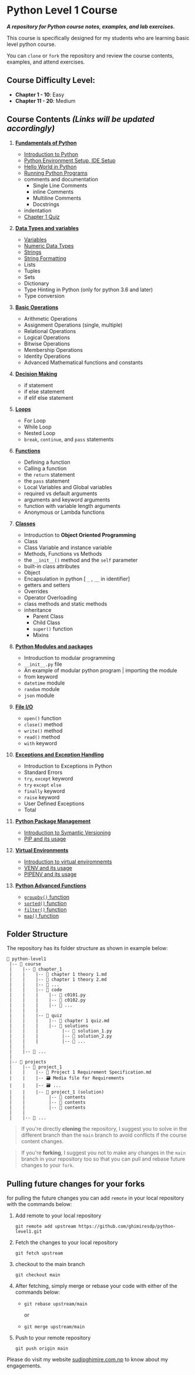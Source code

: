 # Python Level 1 Course

**_A repository for Python course notes, examples, and lab exercises._**

This course is specifically designed for my students who are learning basic level python course.

You can `clone` or `fork` the repository and review the course contents, examples, and attend exercises.

## Course Difficulty Level:

- **Chapter 1 - 10**: Easy
- **Chapter 11 - 20**: Medium

## Course Contents _(Links will be updated accordingly)_

1. **[Fundamentals of Python](course/c01_basics/)**
   - [Introduction to Python](course/c01_basics/Chapter%201%20Basics.md)
   - [Python Environment Setup, IDE Setup](course/c01_basics/Chapter%201%20Basics.md#installing-python)
   - [Hello World in Python](course/c01_basics/Chapter%201%20Basics.md#hello-world-with-idle)
   - [Running Python Programs](course/c01_basics/Chapter%201%20Basics.md#creating-editing-and-running-python-files)
   - comments and documentation
       - Single Line Comments
       - inline Comments
       - Multiline Comments
       - Docstrings
   - indentation
   - [Chapter 1 Quiz](course/c01_basics/quiz/README.md)

2. **[Data Types and variables](course/c02_data_types/)**
    - [Variables](course/c02_data_types/Chapter%202.1%20Variables.md)
    - [Numeric Data Types](course/c02_data_types/Chapter%202.2%20Numeric%20Data%20Types.md)
    - [Strings](course/c02_data_types/Chapter%202.3%20Strings.md)
    - [String Formatting](course/c02_data_types/chapter%202.4%20string%20formatting.md)
    - Lists
    - Tuples
    - Sets
    - Dictionary
    - Type Hinting in Python (only for python 3.6 and later)
    - Type conversion

3. **[Basic Operations](course/c03_operations/)**
    - Arithmetic Operations
    - Assignment Operations (single, multiple)
    - Relational Operations
    - Logical Operations
    - Bitwise Operations
    - Membership Operations
    - Identity Operations
    - Advanced Mathematical functions and constants

4. **[Decision Making](course/c04_decision_making/)**
    - if statement
    - if else statement
    - if elif else statement

5. **[Loops](course/c05_loops/)**
    - For Loop
    - While Loop
    - Nested Loop
    - `break`, `continue`, and `pass` statements

6. **[Functions](course/c06_functions/)**
    - Defining a function
    - Calling a function
    - the `return` statement
    - the `pass` statement
    - Local Variables and Global variables
    - required vs default arguments
    - arguments and keyword arguments
    - function with variable length arguments
    - Anonymous or Lambda functions

7. **[Classes](course/c07_oop/)**
    - Introduction to **Object Oriented Programming**
    - Class
    - Class Variable and instance variable
    - Methods,  Functions vs Methods
    - the `__init__()` method and the `self` parameter
    - built-in class attributes
    - Object
    - Encapsulation in python [ `_` , `__` in identifier]
    - getters and setters
    - Overrides
    - Operator Overloading
    - class methods and static methods
    - inheritance
      - Parent Class
      - Child Class
      - `super()` function
      - Mixins

8. **[Python Modules and packages](course/c08_modules_packages/)**
    - Introduction to modular programming
    - `__init__.py` file
    - An example of modular python program | importing the module
    - from keyword
    - `datetime` module
    - `random` module
    - `json` module

9. **[File I/O](course/c09_file/)**
   - `open()` function
   - `close()` method
   - `write()` method
   - `read()` method
   - `with` keyword

10. **[Exceptions and Exception Handling](course/c10_exceptions/)**
    - Introduction to Exceptions in Python
    - Standard Errors
    - `try`, `except` keyword
    - `try` `except` `else`
    - `finally` keyword
    - `raise` keyword
    - User Defined Exceptions
    - Total

11. **[Python Package Management](course/c11_pip/)**
	- [Introduction to Symantic Versioning](course/c11_pip/c1101%20symver.md)
	- [PIP and its usage](course/c11_pip/c1102%20pip.md)

12. **[Virtual Environments](course/c12_virtual_environment/)**
	- [Introduction to virtual enviromnemts](course/c12_virtual_environment/c1201%20virtual%20environment%20intro.md)
	- [VENV and its usage](course/c12_virtual_environment/c1202%20venv.md)
	- [PIPENV and its usage](course/c12_virtual_environment/c1203%20pipenv.md)

13. **[Python Advanced Functions](course/c13_advanced_functions/)**
    - [`groupby()` function](course/c13_advanced_functions/chapter%2013.1%20groupby.md)
    - [`sorted()` function](course/c13_advanced_functions/chapter%2013.2%20sorted.md)
    - [`filter()` function](course/c13_advanced_functions/chapter%2013.3%20filter.md)
    - [`map()` function]()


## Folder Structure
The repository has its folder structure as shown in example below:
```
📂 python-level1
 |-- 📂 course
 |    |-- 📂 chapter_1
 |    |    |-- 📜 chapter 1 theory 1.md
 |    |    |-- 📜 chapter 1 theory 2.md
 |    |    |-- 📄 ...
 |    |    |-- 📂 code
 |    |    |    |-- 📄 c0101.py
 |    |    |    |-- 📄 c0102.py
 |    |    |    |-- 📄 ...
 |    |    |
 |    |    |-- 📂 quiz
 |    |    |    |-- 📜 chapter 1 quiz.md
 |    |    |    |-- 📂 solutions
 |    |    |         |-- 📄 solution_1.py
 |    |    |         |-- 📄 solution_2.py
 |    |    |         |-- 📄 ...
 |    |
 |    |-- 📂 ...
 |
 |-- 📂 projects
 |    |-- 📂 project_1
 |    |    |-- 📜 Project 1 Requirement Specification.md
 |    |    |-- 🗃️ Media file for Requirements
 |    |    |-- 🗃️ ...
 |    |    |-- 📂 project_1 (solution)
 |    |         |-- 📂 contents
 |    |         |-- 📄 contents
 |    |         |-- 📄 contents
 |    |
 |    |-- 📂 ...

```


> If you're directly **cloning** the repository, I suggest you to solve in the different branch than the `main` branch to avoid conflicts if the course content changes.



> If you're **forking**, I suggest you not to make any changes in the `main` branch in your repository too so that you can pull and rebase future changes to your `fork`.

## Pulling future changes for your forks

for pulling the future changes you can add `remote` in your local repository with the commands below:

1. Add remote to your local repository
    ```
    git remote add upstream https://github.com/ghimiresdp/python-level1.git

    ```

1. Fetch the changes to your local repository

    ```
    git fetch upstream
    ```

1. checkout to the main branch

    ```
    git checkout main
    ```


1. After fetching, simply merge or rebase your code with either of the commands below:

    - ```
      git rebase upstream/main
      ```
      or
    - ```
      git merge upstream/main
      ```


1. Push to your remote repository

    ```
    git push origin main
    ```

Please do visit my website [sudipghimire.com.np](https://sudipghimire.com.np) to know about my engagements.
